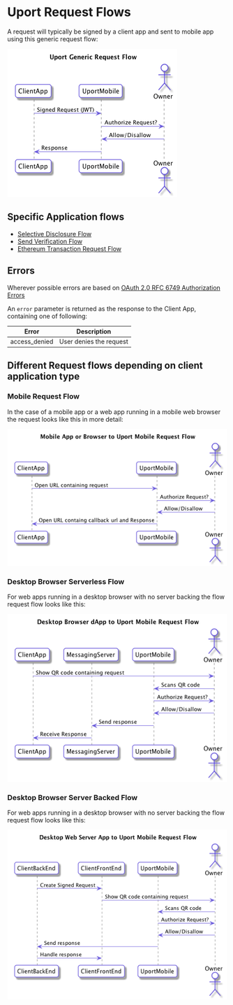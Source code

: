 # Uport Request Flows

A request will typically be signed by a client app and sent to mobile app using this generic request flow:

![Generic Uport Request Flow](generic.png)

## Specific Application flows

- [Selective Disclosure Flow](selectivedisclosure.md)
- [Send Verification Flow](verification.md)
- [Ethereum Transaction Request Flow](tx.md)

## Errors

Wherever possible errors are based on [OAuth 2.0 RFC 6749 Authorization Errors](https://tools.ietf.org/html/rfc6749#section-4.1.2.1)

An `error` parameter is returned as the response to the Client App, containing one of following:

Error         | Description
------------- | -----------
access_denied | User denies the request


## Different Request flows depending on client application type

### Mobile Request Flow

In the case of a mobile app or a web app running in a mobile web browser the request looks like this in more detail:

![Mobile Request Flow](mobile.png)

### Desktop Browser Serverless Flow

For web apps running in a desktop browser with no server backing the flow request flow looks like this:

![Desktop Serverless App Flow](desktopdapp.png)

### Desktop Browser Server Backed Flow

For web apps running in a desktop browser with no server backing the flow request flow looks like this:

![Desktop Server Backed Flow](desktopserverapp.png)
